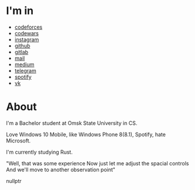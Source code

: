 # I'm in
  - [codeforces](https://www.codeforces.com/profile/WhoIsPrivalov "Codeforces (sponsored by Telegram)")
  - [codewars](https://www.codewars.com/users/OneTheGraph "Codewars")
  - [instagram](https://www.instagram.com/onethegraph "Instagram")
  - [github](https://www.github.com/OneTheGraph "GitHub")
  - [gitlab](https://www.gitlab.com/OneTheGraph "GitLab")
  - [mail](mailto:nikita.karatsev@gmail.com "Gmail")
  - [medium](https://www.medium.com/@onethegraph "Medium")
  - [telegram](https://www.t.me/onethegraph "Telegram")
  - [spotify](https://open.spotify.com/user/ilz2empiateqi06y9t6nvu3nv "Spotify")  
  - [vk](https://www.vk.com/onethegraph "VK")
  
# About
I'm a Bachelor student at Omsk State University in CS.  
  
Love Windows 10 Mobile, like Windows Phone 8(8.1), Spotify, hate Microsoft.
  
I'm currently studying Rust.  

"Well, that was some experience
Now just let me adjust the spacial controls
And we'll move to another observation point"  

nullptr

